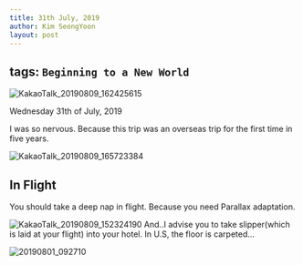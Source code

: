 ```yaml
---
title: 31th July, 2019
author: Kim SeongYoon
layout: post
---
```



tags: `Beginning to a New World`
---

![KakaoTalk_20190809_162425615](https://user-images.githubusercontent.com/53938323/62821011-52d37380-bba8-11e9-978a-5da1529bb09c.jpg)


Wednesday 31th of July, 2019

I was so nervous. Because this trip was an overseas trip for the first time in five years.


![KakaoTalk_20190809_165723384](https://user-images.githubusercontent.com/53938323/62821012-5404a080-bba8-11e9-9553-3c81b4dca067.jpg)



## In Flight

You should take a deep nap in flight. Because you need Parallax adaptation.


![KakaoTalk_20190809_152324190](https://user-images.githubusercontent.com/53938323/62821013-55ce6400-bba8-11e9-87de-632e4485fbbe.jpg)
And..I advise you to take slipper(which is laid at your flight) into your hotel. In U.S, the floor is carpeted...

![20190801_092710](https://user-images.githubusercontent.com/53938323/62821995-5969e700-bbb8-11e9-94b4-c1435b04d013.jpg)
